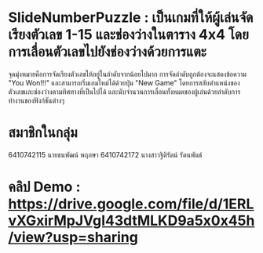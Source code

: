 # SlideNumberPuzzle : เป็นเกมที่ให้ผู้เล่นจัดเรียงตัวเลข 1-15 และช่องว่างในตาราง 4x4 โดยการเลื่อนตัวเลขไปยังช่องว่างด้วยการแตะ 
จุดมุ่งหมายคือการจัดเรียงตัวเลขให้อยู่ในลำดับจากน้อยไปมาก การจัดลำดับถูกต้องจะแสดงข้อความ "You Won!!!" 
และสามารถเริ่มเกมใหม่ได้ด้วยปุ่ม "New Game" โดยการสลับตำแหน่งของตัวเลขและช่องว่างตามทิศทางที่เป็นไปได้ 
และนับจำนวนการเลื่อนทั้งหมดของผู้เล่นด้วยลำดับการทำงานของฟังก์ชันต่างๆ 
# สมาชิกในกลุ่ม
6410742115 นายธนพัฒน์ พฤกษา
6410742172 นางสาวฐิติรัตน์ รัตนพันธ์
# คลิป Demo : https://drive.google.com/file/d/1ERLvXGxirMpJVgI43dtMLKD9a5x0x45h/view?usp=sharing
